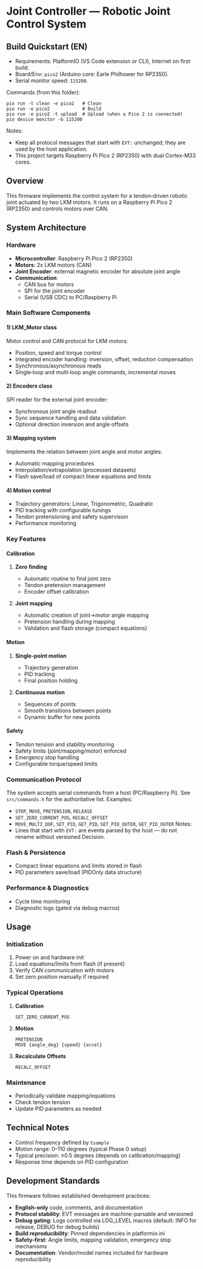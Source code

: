 # Joint Controller — Robotic Joint Control System

## Build Quickstart (EN)

- Requirements: PlatformIO (VS Code extension or CLI), Internet on first build.
- Board/Env: `pico2` (Arduino core: Earle Philhower for RP2350).
- Serial monitor speed: `115200`.

Commands (from this folder):
```
pio run -t clean -e pico2   # Clean
pio run -e pico2            # Build
pio run -e pico2 -t upload  # Upload (when a Pico 2 is connected)
pio device monitor -b 115200
```

Notes:
- Keep all protocol messages that start with `EVT:` unchanged; they are used by the host application.
- This project targets Raspberry Pi Pico 2 (RP2350) with dual Cortex-M33 cores.

## Overview
This firmware implements the control system for a tendon‑driven robotic joint actuated by two LKM motors. It runs on a Raspberry Pi Pico 2 (RP2350) and controls motors over CAN.

## System Architecture

### Hardware
- **Microcontroller**: Raspberry Pi Pico 2 (RP2350)
- **Motors**: 2x LKM motors (CAN)
- **Joint Encoder**: external magnetic encoder for absolute joint angle
- **Communication**:
   - CAN bus for motors
   - SPI for the joint encoder
   - Serial (USB CDC) to PC/Raspberry Pi

### Main Software Components

#### 1) LKM_Motor class
Motor control and CAN protocol for LKM motors:
 - Position, speed and torque control
 - Integrated encoder handling: inversion, offset, reduction compensation
 - Synchronous/asynchronous reads
 - Single‑loop and multi‑loop angle commands, incremental moves

#### 2) Encoders class
SPI reader for the external joint encoder:
- Synchronous joint angle readout
- Sync sequence handling and data validation
- Optional direction inversion and angle offsets

#### 3) Mapping system
Implements the relation between joint angle and motor angles:
- Automatic mapping procedures
- Interpolation/extrapolation (processed datasets)
- Flash save/load of compact linear equations and limits

#### 4) Motion control
- Trajectory generators: Linear, Trigonometric, Quadratic
- PID tracking with configurable tunings
- Tendon pretensioning and safety supervision
- Performance monitoring

### Key Features

#### Calibration
1. **Zero finding**
   - Automatic routine to find joint zero
   - Tendon pretension management
   - Encoder offset calibration

2. **Joint mapping**
   - Automatic creation of joint→motor angle mapping
   - Pretension handling during mapping
   - Validation and flash storage (compact equations)

#### Motion
1. **Single‑point motion**
   - Trajectory generation
   - PID tracking
   - Final position holding

2. **Continuous motion**
   - Sequences of points
   - Smooth transitions between points
   - Dynamic buffer for new points

#### Safety
- Tendon tension and stability monitoring
- Safety limits (joint/mapping/motor) enforced
- Emergency stop handling
- Configurable torque/speed limits

### Communication Protocol
The system accepts serial commands from a host (PC/Raspberry Pi). See `src/commands.h` for the authoritative list. Examples:
- `STOP`, `MOVE`, `PRETENSION`, `RELEASE`
- `SET_ZERO_CURRENT_POS`, `RECALC_OFFSET`
- `MOVE_MULTI_DOF`, `SET_PID`, `GET_PID`, `SET_PID_OUTER`, `GET_PID_OUTER`
Notes:
- Lines that start with `EVT:` are events parsed by the host — do not rename without versioned Decision.

### Flash & Persistence
- Compact linear equations and limits stored in flash
- PID parameters save/load (PIDOnly data structure)

### Performance & Diagnostics
- Cycle time monitoring
- Diagnostic logs (gated via debug macros)

## Usage

### Initialization
1. Power on and hardware init
2. Load equations/limits from flash (if present)
3. Verify CAN communication with motors
4. Set zero position manually if required

### Typical Operations
1. **Calibration**
   ```
   SET_ZERO_CURRENT_POS
   ```

2. **Motion**
   ```
   PRETENSION
   MOVE {angle_deg} {speed} {accel}
   ```

3. **Recalculate Offsets**
   ```
   RECALC_OFFSET
   ```

### Maintenance
- Periodically validate mapping/equations
- Check tendon tension
- Update PID parameters as needed

## Technical Notes
- Control frequency defined by `tsample`
- Motion range: 0–110 degrees (typical Phase 0 setup)
- Typical precision: ±0.5 degrees (depends on calibration/mapping)
- Response time depends on PID configuration

## Development Standards

This firmware follows established development practices:
- **English-only** code, comments, and documentation
- **Protocol stability**: EVT messages are machine-parsable and versioned
- **Debug gating**: Logs controlled via LOG_LEVEL macros (default: INFO for release, DEBUG for debug builds)
- **Build reproducibility**: Pinned dependencies in platformio.ini
- **Safety-first**: Angle limits, mapping validation, emergency stop mechanisms
- **Documentation**: Vendor/model names included for hardware reproducibility
